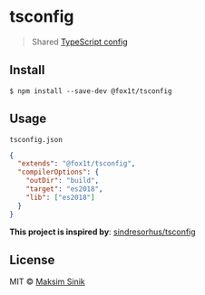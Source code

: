 # tsconfig

> Shared [TypeScript config](https://www.typescriptlang.org/docs/handbook/tsconfig-json.html)

## Install

```
$ npm install --save-dev @fox1t/tsconfig
```

## Usage

`tsconfig.json`

```json
{
  "extends": "@fox1t/tsconfig",
  "compilerOptions": {
    "outDir": "build",
    "target": "es2018",
    "lib": ["es2018"]
  }
}
```

**This project is inspired by**: [sindresorhus/tsconfig](https://github.com/sindresorhus/tsconfig)

## License

MIT © [Maksim Sinik](https://maksim.dev)
